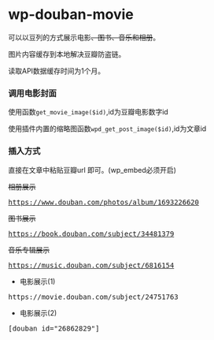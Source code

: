 # wp-douban-movie

可以以豆列的方式展示电影~~、图书、音乐和相册~~。

图片内容缓存到本地解决豆瓣防盗链。

读取API数据缓存时间为1个月。

### 调用电影封面

使用函数`get_movie_image($id)`,id为豆瓣电影数字id

使用插件内置的缩略图函数`wpd_get_post_image($id)`,id为文章id


### 插入方式

直接在文章中粘贴豆瓣url 即可。(wp_embed必须开启)

~~相册展示~~

~~<pre data-type="shortcode">https://www.douban.com/photos/album/1693226620</pre>~~

~~图书展示~~

~~<pre data-type="shortcode">https://book.douban.com/subject/34481379</pre>~~

~~音乐专辑展示~~

~~<pre data-type="shortcode">https://music.douban.com/subject/6816154</pre>~~

- 电影展示(1)

<pre data-type="shortcode">https://movie.douban.com/subject/24751763</pre>

- 电影展示(2)

<pre>[douban id="26862829"]</pre>